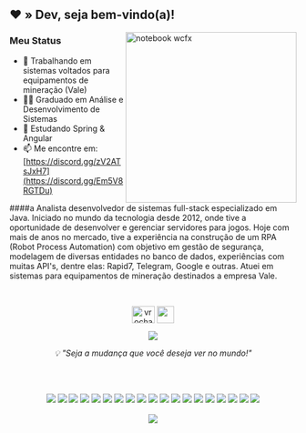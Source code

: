 ## ❤️ » Dev, seja bem-vindo(a)! 

<img src="https://github.com/rochacaiov/rochacaiov/assets/61987511/aebde992-f134-4412-b42c-a795792a7fc9" min-width="300px" max-width="300px" width="300px" align="right" alt="notebook wcfx">

### Meu Status
- 🔭 Trabalhando em sistemas voltados para equipamentos de mineração (Vale)
- 👨‍🎓 Graduado em Análise e Desenvolvimento de Sistemas
- 🌱 Estudando Spring & Angular
- 📫 Me encontre em: [https://discord.gg/zV2ATsJxH7](https://discord.gg/Em5V8RGTDu)

####a
Analista desenvolvedor de sistemas full-stack especializado em Java. Iniciado no mundo da tecnologia desde 2012, onde tive a oportunidade de desenvolver e gerenciar servidores para jogos. Hoje com mais de anos no mercado, tive a experiência na construção de um RPA (Robot Process Automation) com objetivo em gestão de segurança, modelagem de diversas entidades no banco de dados, experiências com muitas API's, dentre elas: Rapid7, Telegram, Google e outras. Atuei em sistemas para equipamentos de mineração destinados a empresa Vale.



<!--
**vrochacaio/vrochacaio** is a ✨ _special_ ✨ repository because its `README.md` (this file) appears on your GitHub profile.

Here are some ideas to get you started:

- 🔭 I’m currently working on ...
- 🌱 I’m currently learning ...
- 👯 I’m looking to collaborate on ...
- 🤔 I’m looking for help with ...

- 📫 How to reach me: ...
- 😄 Pronouns: ...
- ⚡ Fun fact: ...
-->

<div>
  </br>
  <p align="center">
  <a href="https://linkedin.com/in/vrochacaio" target="blank"><img align="center" src="https://raw.githubusercontent.com/rahuldkjain/github-profile-readme-generator/master/src/images/icons/Social/linked-in-alt.svg" alt="vrochacaio" height="30" width="40"/></a>
  <a href="mailto:vrocha.caio98@gmail.com"><img align="center" src="https://imgur.com/WPgAIiz.png" height="30" width="30"/></a>
</div>
 
<div>
  <p align="center">
  <img align="center" src="https://github-readme-stats.vercel.app/api/top-langs/?username=rochacaiov&exclude_repo=vrochacaio&hide_title=true&theme=gotham"/>
</div>

<p align="center"><em>💡 "Seja a mudança que você deseja ver no mundo!"</em>
  
<div>
  </br>
  </br>
    <p align="center">
    <img src="https://img.shields.io/badge/HTML5-E34F26?style=for-the-badge&logo=html5&logoColor=white">
    <img src="https://img.shields.io/badge/CSS3-1572B6?style=for-the-badge&logo=css3&logoColor=white">
    <img src="https://img.shields.io/badge/javascript-%23323330.svg?style=for-the-badge&logo=javascript&logoColor=%23F7DF1E">
    <img src="https://img.shields.io/badge/angular.js-%23E23237.svg?style=for-the-badge&logo=angularjs&logoColor=white">
    <img src="https://img.shields.io/badge/json-5E5C5C?style=for-the-badge&logo=json&logoColor=white">
    <img src="https://img.shields.io/badge/c-%2300599C.svg?style=for-the-badge&logo=c&logoColor=white">
    <img src="https://img.shields.io/badge/Java-ED8B00?style=for-the-badge&logo=java&logoColor=white">
    <img src="https://img.shields.io/badge/Kotlin-0095D5?&style=for-the-badge&logo=kotlin&logoColor=white">
    <img src="https://img.shields.io/badge/Spring-6DB33F?style=for-the-badge&logo=spring&logoColor=white">
    <img src="https://img.shields.io/badge/mysql-316192.svg?style=for-the-badge&logo=mysql&logoColor=white">
    <img src="https://img.shields.io/badge/PostgreSQL-316192?style=for-the-badge&logo=postgresql&logoColor=white">
    <img src="https://img.shields.io/badge/firebase-ffca28?style=for-the-badge&logo=firebase&logoColor=black">
    <img src="https://img.shields.io/badge/Linux-FCC624?style=for-the-badge&logo=linux&logoColor=black">
    <img src="https://img.shields.io/badge/shell_script-%23121011.svg?style=for-the-badge&logo=gnu-bash&logoColor=white">
    <img src="https://img.shields.io/badge/PowerShell-%235391FE.svg?style=for-the-badge&logo=powershell&logoColor=white">
    <img src="https://img.shields.io/badge/Docker-2CA5E0?style=for-the-badge&logo=docker&logoColor=white">
    <img src="https://img.shields.io/badge/Google_Cloud-4285F4?style=for-the-badge&logo=google-cloud&logoColor=white">
    <img src="https://img.shields.io/badge/Digital_Ocean-0080FF?style=for-the-badge&logo=DigitalOcean&logoColor=white">
    <img src="https://img.shields.io/badge/ovh-%23123F6D.svg?style=for-the-badge&logo=ovh&logoColor=#123F6D">
  </br>
  </br>
  <img src="https://komarev.com/ghpvc/?username=vrochacaio&color=blueviolet">
</div>
